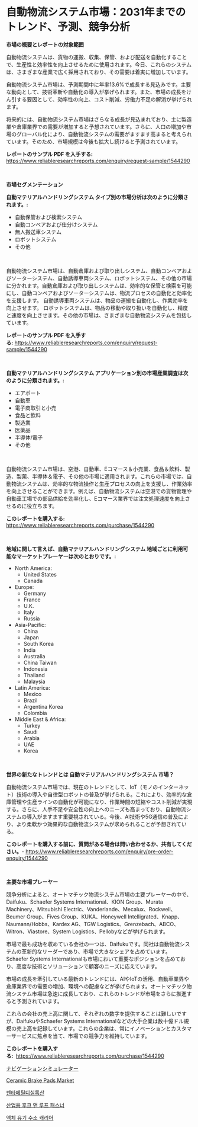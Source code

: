 <p><h1>自動物流システム市場：2031年までのトレンド、予測、競争分析</h1></p><p><strong>市場の概要とレポートの対象範囲</strong></p>
<p><p>自動物流システムは、貨物の運搬、収集、保管、および配送を自動化することで、生産性と効率性を向上させるために使用されます。今日、これらのシステムは、さまざまな産業で広く採用されており、その需要は着実に増加しています。</p><p>自動物流システム市場は、予測期間中に年率13.6%で成長する見込みです。主要な動向として、技術革新や自動化の導入が挙げられます。また、市場の成長をけん引する要因として、効率性の向上、コスト削減、労働力不足の解消が挙げられます。</p><p>将来的には、自動物流システム市場はさらなる成長が見込まれており、主に製造業や倉庫業界での需要が増加すると予想されています。さらに、人口の増加や市場のグローバル化により、自動物流システムの需要がますます高まると考えられています。そのため、市場規模は今後も拡大し続けると予測されています。</p></p>
<p><strong>レポートのサンプル PDF を入手する:</strong> <a href="https://www.reliableresearchreports.com/enquiry/request-sample/1544290">https://www.reliableresearchreports.com/enquiry/request-sample/1544290</a></p>
<p>&nbsp;</p>
<p><strong>市場セグメンテーション</strong></p>
<p><strong>自動マテリアルハンドリングシステム タイプ別の市場分析は次のように分類されます。:</strong></p>
<p><ul><li>自動保管および検索システム</li><li>自動コンベアおよび仕分けシステム</li><li>無人搬送車システム</li><li>ロボットシステム</li><li>その他</li></ul></p>
<p>&nbsp;</p>
<p><p>自動物流システム市場は、自動倉庫および取り出しシステム、自動コンベアおよびソーターシステム、自動誘導車両システム、ロボットシステム、その他の市場に分かれます。自動倉庫および取り出しシステムは、効率的な保管と検索を可能にし、自動コンベアおよびソーターシステムは、物流プロセスの自動化と効率化を支援します。 自動誘導車両システムは、物品の運搬を自動化し、作業効率を向上させます。 ロボットシステムは、物品の移動や取り扱いを自動化し、精度と速度を向上させます。その他の市場は、さまざまな自動物流システムを包括しています。</p></p>
<p><strong>レポートのサンプル PDF を入手する:</strong>&nbsp;<a href="https://www.reliableresearchreports.com/enquiry/request-sample/1544290">https://www.reliableresearchreports.com/enquiry/request-sample/1544290</a></p>
<p>&nbsp;</p>
<p><strong> 自動マテリアルハンドリングシステム アプリケーション別の市場産業調査は次のように分類されます。:</strong></p>
<p><ul><li>エアポート</li><li>自動車</li><li>電子商取引と小売</li><li>食品と飲料</li><li>製造業</li><li>医薬品</li><li>半導体/電子</li><li>その他</li></ul></p>
<p>&nbsp;</p>
<p><p>自動物流システム市場は、空港、自動車、Eコマース＆小売業、食品＆飲料、製造、製薬、半導体＆電子、その他の市場に適用されます。これらの市場では、自動物流システムは、効率的な物流操作と生産プロセスの向上を支援し、作業効率を向上させることができます。例えば、自動物流システムは空港での貨物管理や自動車工場での部品供給を効率化し、Eコマース業界では注文処理速度を向上させるのに役立ちます。</p></p>
<p><strong>このレポートを購入する:</strong>&nbsp; <a href="https://www.reliableresearchreports.com/purchase/1544290">https://www.reliableresearchreports.com/purchase/1544290</a></p>
<p>&nbsp;</p>
<p><strong>地域に関して言えば、自動マテリアルハンドリングシステム 地域ごとに利用可能なマーケットプレーヤーは次のとおりです。:</strong></p>
<p><ul>
    <li>
        North America:
        <ul>
            <li>United States</li>
            <li>Canada</li>
        </ul>
    </li>
    <li>
        Europe:
        <ul>
            <li>Germany</li>
            <li>France</li>
            <li>U.K.</li>
            <li>Italy</li>
            <li>Russia</li>
        </ul>
    </li>
    <li>
        Asia-Pacific:
        <ul>
            <li>China</li>
            <li>Japan</li>
            <li>South Korea</li>
            <li>India</li>
            <li>Australia</li>
            <li>China Taiwan</li>
            <li>Indonesia</li>
            <li>Thailand</li>
            <li>Malaysia</li>
        </ul>
    </li>
    <li>
        Latin America:
        <ul>
            <li>Mexico</li>
            <li>Brazil</li>
            <li>Argentina Korea</li>
            <li>Colombia</li>
        </ul>
    </li>
    <li>
        Middle East & Africa:
        <ul>
            <li>Turkey</li>
            <li>Saudi</li>
            <li>Arabia</li>
            <li>UAE</li>
            <li>Korea</li>
        </ul>
    </li>
    </ul></p>
<p>&nbsp;</p>
<p><strong>世界の新たなトレンドとは 自動マテリアルハンドリングシステム 市場？</strong></p>
<p><p>自動物流システム市場では、現在のトレンドとして、IoT（モノのインターネット）技術の導入や自律型ロボットの普及が挙げられる。これにより、効率的な倉庫管理や生産ラインの自動化が可能になり、作業時間の短縮やコスト削減が実現する。さらに、人手不足や安全性の向上へのニーズも高まっており、自動物流システムの導入がますます重要視されている。今後、AI技術や5G通信の普及により、より柔軟かつ効果的な自動物流システムが求められることが予想されている。</p></p>
<p><strong>このレポートを購入する前に、質問がある場合は問い合わせるか、共有してください。</strong>- <a href="https://www.reliableresearchreports.com/enquiry/pre-order-enquiry/1544290">https://www.reliableresearchreports.com/enquiry/pre-order-enquiry/1544290</a></p>
<p>&nbsp;</p>
<p><strong>主要な市場プレーヤー</strong></p>
<p><p>競争分析によると、オートマチック物流システム市場の主要プレーヤーの中で、Daifuku、Schaefer Systems International、KION Group、Murata Machinery、Mitsubishi Electric、Vanderlande、Mecalux、Rockwell、Beumer Group、Fives Group、KUKA、Honeywell Intelligrated、Knapp、Naumann/Hobbs、Kardex AG、TGW Logistics、Grenzebach、ABCO、Witron、Viastore、System Logistics、Pellobyなどが挙げられます。</p><p>市場で最も成功を収めている会社の一つは、Daifukuです。同社は自動物流システムの革新的なリーダーであり、市場で大きなシェアを占めています。Schaefer Systems Internationalも市場において重要なポジションを占めており、高度な技術とソリューションで顧客のニーズに応えています。</p><p>市場の成長を牽引している最新のトレンドには、AIやIoTの活用、自動車業界や倉庫業界での需要の増加、環境への配慮などが挙げられます。オートマチック物流システム市場は急速に成長しており、これらのトレンドが市場をさらに推進すると予測されています。</p><p>これらの会社の売上高に関して、それぞれの数字を提供することは難しいですが、DaifukuやSchaefer Systems Internationalなどの大手企業は数十億ドル規模の売上高を記録しています。これらの企業は、常にイノベーションとカスタマーサービスに焦点を当て、市場での競争力を維持しています。</p></p>
<p><strong>このレポートを購入する:</strong>&nbsp;&nbsp;<a href="https://www.reliableresearchreports.com/purchase/1544290">https://www.reliableresearchreports.com/purchase/1544290</a></p>
<p><p><a href="https://github.com/AaronVargas43/Market-Research-Report-List-1/blob/main/731858313509.md">ナビゲーションシミュレーター</a></p><p><a href="https://issuu.com/reportprime-2/docs/ceramic-brake-pads-market-size-2030.pptx">Ceramic Brake Pads Market</a></p><p><a href="https://github.com/vs2869dizt0/Market-Research-Report-List-1/blob/main/847452412332.md">펜타메틸디실록산</a></p><p><a href="https://github.com/Howaoole34545/Market-Research-Report-List-1/blob/main/359840912333.md">산업용 후크 앤 루프 패스너</a></p><p><a href="https://medium.com/@cierrahayes645/%EC%95%A1%EC%B2%B4-%EC%9C%A0%EA%B8%B0-%EC%88%98%EC%86%8C-%EC%9A%B4%EB%B0%98%EC%B2%B4-%EC%8B%9C%EC%9E%A5-%EA%B7%9C%EB%AA%A8-%EB%B0%8F-%EC%8B%9C%EC%9E%A5-%EB%8F%99%ED%96%A5-%EC%99%84%EC%A0%84%ED%95%9C-%EC%82%B0%EC%97%85-%EA%B0%9C%EC%9A%94-2024%EB%85%84%EB%B6%80%ED%84%B0-2031%EB%85%84%EA%B9%8C%EC%A7%80-c6657d38d3be">액체 유기 수소 캐리어</a></p></p>